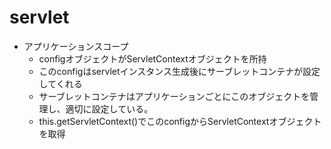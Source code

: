 # servlet
- アプリケーションスコープ
  - configオブジェクトがServletContextオブジェクトを所持
  - このconfigはservletインスタンス生成後にサーブレットコンテナが設定してくれる
  - サーブレットコンテナはアプリケーションごとにこのオブジェクトを管理し、適切に設定している。
  - this.getServletContext()でこのconfigからServletContextオブジェクトを取得
